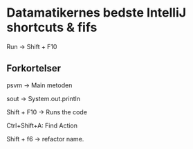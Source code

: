 # Datamatikernes bedste IntelliJ shortcuts & fifs

Run &rightarrow; Shift + F10

## Forkortelser 

psvm &rightarrow; Main metoden

sout &rightarrow; System.out.println

Shift + F10 &rightarrow; Runs the code

Ctrl+Shift+A: Find Action

Shift + f6 &rightarrow; refactor name.
